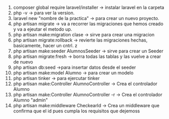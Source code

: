 1. composer global require laravel/installer -> instalar laravel en la carpeta
2. php -v -> para ver la version.
3. laravel new "nombre de la practica" -> para crear un nuevo proyecto.
4. php artisan migrate -> va a recorrer las migraciones que hemos creado y va a ejeutar el metodo up.
5. php artisan make:migration clase -> sirve para crear una migracion
6. php artisan migrate:rollback -> revierte las migraciones hechas, basicamente, hacer un cntrl. z
7. php artisan make:seeder AlumnosSeeder -> sirve para crear un Seeder
8. php artisan migrate:fresh -> borra todas las tablas y las vuelve a crear de nuevo
9. php artisan db:seed ->para insertar datos desde el seeder
10. php artisan make:model Alumno -> para crear un modelo
11. php artisan tinker -> para ejercutar tinker
12. php artisan make:Controller AlumnoController -> Crea el controlador Alumno
12. php artisan make:Controller AlumnoController -r -> Crea el controlador Alumno "admin"
13. php artisan make:middleware CheckearId -> Crea un middleware que confirma que el id pues cumpla los requisitos que dejemoss